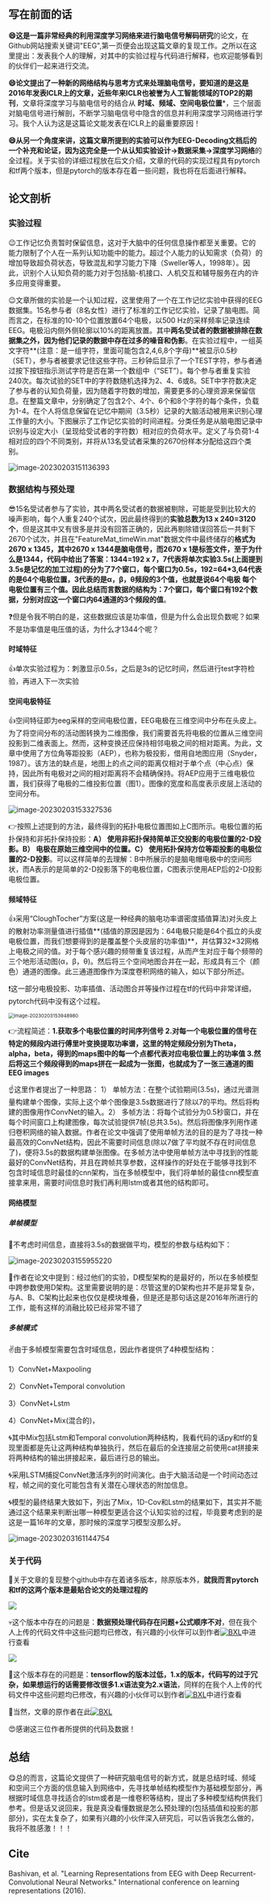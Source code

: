## 写在前面的话

**:smile:**这是一篇**非常经典的利用深度学习网络来进行脑电信号解码研究**的论文，在Github网站搜索关键词"EEG",第一页便会出现这篇文章的复现工作。之所以在这里提出：发表我个人的理解，对其中的实验过程与代码进行解释，也欢迎能够看到的伙伴们一起来进行交流。

**:smile:**论文提出了一种新的网络结构与思考方式来处理脑电信号，要知道的是这是2016年发表ICLR上的文章，近些年来**ICLR也被誉为人工智能领域的TOP2的期刊**，文章将深度学习与脑电信号的结合从 **时域、频域、空间电极位置***，三个层面对脑电信号进行解剖，不断学习脑电信号中隐含的信息并利用深度学习网络进行学习。我个人认为这是这篇论文能发表在ICLR上的最重要原因！

**:smile:**从另一个角度来讲，这篇文章所提到的实验可以作为EEG-Decoding文档后的一个补充和论证，因为这完全是一个从**认知实验设计->数据采集->深度学习网络**的全过程。关于实验的详细过程放在后文介绍，文章的代码的实现过程具有pytorch和tf两个版本，但是pytorch的版本存在着一些问题，我也将在后面进行解释。

## 论文剖析

### 实验过程

:wink:工作记忆负责暂时保留信息，这对于大脑中的任何信息操作都至关重要。它的能力限制了个人在一系列认知功能中的能力。超过个人能力的认知需求（负荷）的增加导致超负荷状态，导致混乱和学习能力下降（Sweller等人，1998年）。因此，识别个人认知负荷的能力对于包括脑-机接口、人机交互和辅导服务在内的许多应用变得重要。

:wink:文章所做的实验是一个认知过程，这里使用了一个在工作记忆实验中获得的EEG数据集。15名参与者（8名女性）进行了标准的工作记忆实验，记录了脑电图。简而言之，在标准的10-10个位置放置64个电极，以500 Hz的采样频率记录连续EEG。电极沿内侧外侧轮廓以10%的距离放置。其中**两名受试者的数据被排除在数据集之外，因为他们记录的数据中存在过多的噪音和伪影**。在实验过程中，一组英文字符**(注意：是一组字符，里面可能包含2,4,6,8个字母)**被显示0.5秒（SET），参与者被要求记住这些字符。三秒钟后显示了一个TEST字符，参与者通过按下按钮指示测试字符是否在第一个数组中（“SET”）。每个参与者重复实验240次。每次试验的SET中的字符数随机选择为2、4、6或8。SET中字符数决定了参与者的认知负荷量，因为随着字符数的增加，需要更多的心理资源来保留信息。在整篇文章中，分别确定了包含2个、4个、6个和8个字符的每个条件，负载为1-4。在个人将信息保留在记忆中期间（3.5秒）记录的大脑活动被用来识别心理工作量的大小。下图展示了工作记忆实验的时间进程。分类任务是从脑电图记录中识别与设定大小（呈现给受试者的字符数）相对应的负荷水平。定义了与负荷1-4相对应的四个不同类别，并将从13名受试者采集的2670份样本分配给这四个类别。

![image-20230203151136393](https://cdn.jsdelivr.net/gh/lwlBCI/EEG-Decoding-Cognition/images/image-20230203151136393.png)

### 数据结构与预处理

:sunglasses:15名受试者参与了实验，其中两名受试者的数据被剔除，可能是受到比较大的噪声影响，每个人重复240个试次，因此最终得到的**实验总数为13 x 240=3120个**，但是这其中又有很多是并没有回答正确的，因此再剔除错误回答后一共剩下2670个试次，并且在"FeatureMat_timeWin.mat"数据文件中最终储存的**格式为2670 x 1345，其中2670 x 1344是脑电信号，而2670 x 1是标签文件，至于为什么是1344，代码中给出了答案：1344=192 x 7，7代表将单次实验3.5s(**上面提到3.5s是记忆的加工过程**)的分为了7个窗口，每个窗口为0.5s，192=64*3,64代表的是64个电极位置，3代表的是α，β，θ频段的3个值，也就是说64个电极 每个电极位置有三个值。因此总结而言数据的结构为：7个窗口，每个窗口有192个数据，分别对应这一个窗口内64通道的3个频段的值**。

:question:但是令我不明白的是，这些数据应该是功率值，但是为什么会出现负数呢？如果不是功率值是电压值的话，为什么才1344个呢？

#### 时域特征

:+1:单次实验过程为：刺激显示0.5s，之后是3s的记忆时间，然后进行test字符检验，再进入下一次实验

#### 空间电极特征

:+1:空间特征即为eeg采样的空间电极位置，EEG电极在三维空间中分布在头皮上。为了将空间分布的活动图转换为二维图像，我们需要首先将电极的位置从三维空间投影到二维表面上。然而，这种变换还应保持相邻电极之间的相对距离。为此，文章中使用了方位角等距投影（AEP），也称为极投影，借用自地图应用（Snyder，1987）。该方法的缺点是，地图上的点之间的距离仅相对于单个点（中心点）保持，因此所有电极对之间的相对距离将不会精确保持。将AEP应用于三维电极位置，我们获得了电极的二维投影位置（图1）。图像的宽度和高度表示皮层上活动的空间分布。

![image-20230203153327536](https://cdn.jsdelivr.net/gh/lwlBCI/EEG-Decoding-Cognition/images/image-20230203153327536.png)

:point_right:按照上述提到的方法，最终得到的拓扑电极位置图如上C图所示。电极位置的拓扑保持和非拓扑保持投影：**A） 使用非拓扑保持简单正交投影的电极位置的2-D投影。B） 电极在原始三维空间中的位置。C） 使用拓扑保持方位等距投影的电极位置的2-D投影**。可以这样简单的去理解：B中所展示的是脑电帽电极中的空间形状，而A表示的是简单的2-D投影落下的电极位置，C图表示使用AEP后的2-D投影电极位置。

#### 频域特征

:+1:采用“CloughTocher”方案(这是一种经典的脑电功率谱密度插值算法)对头皮上的散射功率测量值进行插值**(插值的原因是因为：64电极只能是64个孤立的头皮电极位置，而我们想要得到的是覆盖整个头皮层的功率值)**，并估算32×32网格上电极之间的值。对于每个感兴趣的频带重复该过程，从而产生对应于每个频带的三个地形活动图(α，β，θ)。然后将三个空间地图合并在一起，形成具有三个（颜色）通道的图像。此三通道图像作为深度卷积网络的输入，如以下部分所述。

:exclamation:这一部分电极投影、功率插值、活动图合并等操作过程在tf的代码中非常详细，pytorch代码中没有这个过程。

<img src="https://cdn.jsdelivr.net/gh/lwlBCI/EEG-Decoding-Cognition/images/image-20230203153948980.png" alt="image-20230203153948980" style="zoom:67%;" />

:point_right:流程简述：**1.获取多个电极位置的时间序列信号 2.对每一个电极位置的信号在特定的频段内进行傅里叶变换提取功率谱，这里的特定频段分别为Theta，alpha，beta，得到的maps图中的每一个点都代表对应电极位置上的功率值 3.然后将这三个频段得到的maps拼在一起成为一张图，也就成为了一张三通道的图 EEG images**

:point_up:这里作者提出了一种思路： 1） 单帧方法：在整个试验期间(3.5s)，通过光谱测量构建单个图像，实际上这个单个图像是3.5s数据进行了除以7的平均。然后将构建的图像用作ConvNet的输入。2） 多帧方法：将每个试验分为0.5秒窗口，并在每个时间窗口上构建图像，每次试验提供7帧(总共3.5s)。然后将图像序列用作递归卷积网络的输入数据。作者在论文中强调了使用单帧方法的目的是为了寻找一种最高效的ConvNet结构，因此不需要时间信息(除以7做了平均就不存在时间信息了)，便将3.5s的数据构建单张图像。在多帧方法中使用单帧方法中寻找到的性能最好的ConvNet结构，并且在跨帧共享参数，这样操作的好处在于能够寻找到不包含时域信息时最佳的cnn架构，当在多帧模型中，我们将单帧的最佳cnn模型直接拿来用，需要时间信息时我们再利用lstm或者其他的结构即可。

#### 网络模型

##### 单帧模型

:pray:不考虑时间信息，直接将3.5s的数据做平均，模型的参数与结构如下：

![image-20230203155955220](https://cdn.jsdelivr.net/gh/lwlBCI/EEG-Decoding-Cognition/images/image-20230203155955220.png)

:muscle:作者在论文中提到：经过他们的实验，D模型架构的是最好的，所以在多帧模型中跨参数使用D架构。这里需要说明的是：尽管这里的D架构也并不是非常复杂，与A、B、C架构比起来也仅仅是模块堆叠，但是还是那句话这是2016年所进行的工作，能有这样的消融比较已经非常不错了

##### 多帧模式

:v:由于多帧模型需要包含时域信息，因此作者提供了4种模型结构：



1）ConvNet+Maxpooling 

2）ConvNet+Temporal  convolution

 3）ConvNet+Lstm 

4）ConvNet+Mix(混合的)，



:cyclone:其中Mix包括Lstm和Temporal  convolution两种结构，我看代码的话py和tf的复现里面都是先让这两种结构单独执行，然后在最后的全连接层之前使用cat拼接来将两种结构的输出拼接起来，最后进行总的输出。

:cyclone:采用LSTM捕捉ConvNet激活序列的时间演化。由于大脑活动是一个时间动态过程，帧之间的变化可能包含有关潜在心理状态的附加信息。

:cyclone:模型的最终结果大致如下，列出了Mix，1D-Cov和Lstm的结果如下，其实并不能通过这个结果来判断出哪一种模型更适合这个认知实验的过程，毕竟要考虑到的是这是一篇16年的文章，那时候的深度学习模型没那么好。

![image-20230203161144754](https://cdn.jsdelivr.net/gh/lwlBCI/EEG-Decoding-Cognition/images/image-20230203161144754.png)

### 关于代码

:speech_balloon:关于文章的复现整个github中存在着诸多版本，除原版本外，**就我而言pytorch和tf的这两个版本是最贴合论文的处理过程的**

[![](https://img.shields.io/badge/pytorch-%40VDelv-brightgreen)](https://github.com/numediart/EEGLearn-Pytorch)

:skull:这个版本中存在的问题是：**数据预处理代码存在问题+公式顺序不对**，但在我个人上传的代码文件中这些问题均已修改，有兴趣的小伙伴可以到作者[![BXL](https://img.shields.io/github/followers/vdelv?label=VDelv&style=social)](https://github.com/VDelv/vdelv.github.io)中进行查看

[![](https://img.shields.io/badge/tensorflow-%40YangWangsky-brightgreen)](https://github.com/YangWangsky)

:thought_balloon:这个版本存在的问题是：**tensorflow的版本过低，1.x的版本，代码写的过于冗杂，如果想运行的话需要修改很多1.x语法变为2.x语法**，同样的在我个人上传的代码文件中这些问题均已修改，有兴趣的小伙伴可以到作者[![BXL](https://img.shields.io/github/followers/YangWangsky?label=YangWangsky&style=social)](https://github.com/VDelv/tf_EEGLearn)中进行查看

:love_letter:当然，文章的原作者在此[![BXL](https://img.shields.io/github/followers/pbashivan?label=pbashivan&style=social)](https://github.com/pbashivan)

:heart_eyes:感谢这三位作者所提供的代码及数据！

## 总结

:yum:总的而言，这篇论文提供了一种研究脑电信号的新方式，就是总结时域、频域和空间三个方面的信息输入到网络中，先寻找单帧结构模型作为基础模型部分，再根据时域信息寻找适合的lstm或者是一维卷积等结构，提出了多种模型结构供我们参考。但是话又说回来，我是真没看懂数据是怎么预处理的(包括插值和投影的那部分)，实在太复杂了，如果有兴趣的小伙伴深入研究后，可以告诉我怎么做的，我将不胜感激！！！

## Cite

Bashivan, et al. "Learning Representations from EEG with Deep Recurrent-Convolutional Neural Networks." International conference on learning representations (2016).

